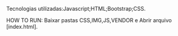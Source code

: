 Tecnologias utilizadas:Javascript;HTML;Bootstrap;CSS.

HOW TO RUN: Baixar pastas CSS,IMG,JS,VENDOR e Abrir arquivo [index.html].

